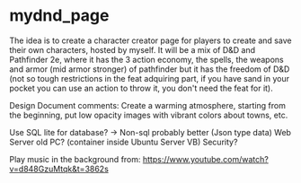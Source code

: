 # mydnd_page
The idea is to create a character creator page for players to create and save their own characters, hosted by myself. It will be a mix of D&D and Pathfinder 2e, where it has the 3 action economy, the spells, the weapons and armor (mid armor stronger) of pathfinder but it has the freedom of D&D (not so tough restrictions in the feat adquiring part, if you have sand in your pocket you can use an action to throw it, you don't need the feat for it).

Design Document comments:
Create a warming atmosphere, starting from the beginning, put low opacity images with vibrant colors about towns, etc.

Use SQL lite for database? -> Non-sql probably better (Json type data)
Web Server old PC? (container inside Ubuntu Server VB)
Security?

Play music in the background from: https://www.youtube.com/watch?v=d848GzuMtqk&t=3862s